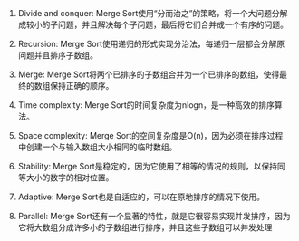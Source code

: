 

1. Divide and conquer: Merge Sort使用“分而治之”的策略，将一个大问题分解成较小的子问题，并且解决每个子问题，最后将它们合并成一个有序的问题。

2. Recursion: Merge Sort使用递归的形式实现分治法，每递归一层都会分解原问题并且排序子数组。

3. Merge: Merge Sort将两个已排序的子数组合并为一个已排序的数组，使得最终的数组保持正确的顺序。

4. Time complexity: Merge Sort的时间复杂度为nlogn，是一种高效的排序算法。

5. Space complexity: Merge Sort的空间复杂度是O(n)，因为必须在排序过程中创建一个与输入数组大小相同的临时数组。

6. Stability: Merge Sort是稳定的，因为它使用了相等的情况的规则，以保持同等大小的数字的相对位置。

7. Adaptive: Merge Sort也是自适应的，可以在原地排序的情况下使用。

8. Parallel: Merge Sort还有一个显著的特性，就是它很容易实现并发排序，因为它将大数组分成许多小的子数组进行排序，并且这些子数组可以并发处理